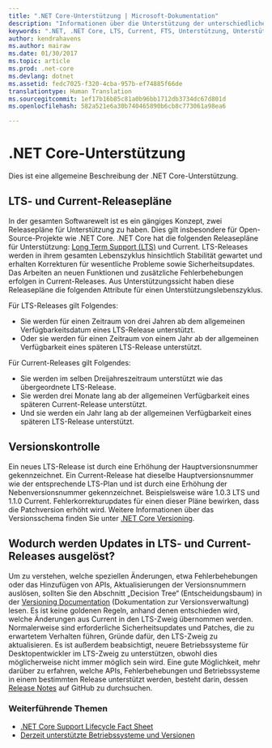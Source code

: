 ```yaml
---
title: ".NET Core-Unterstützung | Microsoft-Dokumentation"
description: "Informationen über die Unterstützung der unterschiedlichen Releasepläne (LTS und Current) für .NET Core"
keywords: ".NET, .NET Core, LTS, Current, FTS, Unterstützung, Unterstützungspläne, Unterstützungsverfolgung, Lebenszyklus, Releasepläne"
author: kendrahavens
ms.author: mairaw
ms.date: 01/30/2017
ms.topic: article
ms.prod: .net-core
ms.devlang: dotnet
ms.assetid: fedc7025-f320-4cba-957b-ef74885f66de
translationtype: Human Translation
ms.sourcegitcommit: 1ef17b16b85c81a0b96bb1712db3734dc67d801d
ms.openlocfilehash: 582a521e6a30b740465890b6cb8c773061a98ea6

---
```


# <a name="net-core-support"></a>.NET Core-Unterstützung

Dies ist eine allgemeine Beschreibung der .NET Core-Unterstützung.

## <a name="lts-and-current-release-trains"></a>LTS- und Current-Releasepläne

In der gesamten Softwarewelt ist es ein gängiges Konzept, zwei Releasepläne für Unterstützung zu haben. Dies gilt insbesondere für Open-Source-Projekte wie .NET Core. .NET Core hat die folgenden Releasepläne für Unterstützung: [Long Term Support (LTS)](https://en.wikipedia.org/wiki/Long-term_support) und Current. LTS-Releases werden in ihrem gesamten Lebenszyklus hinsichtlich Stabilität gewartet und erhalten Korrekturen für wesentliche Probleme sowie Sicherheitsupdates. Das Arbeiten an neuen Funktionen und zusätzliche Fehlerbehebungen erfolgen in Current-Releases. Aus Unterstützungssicht haben diese Releasepläne die folgenden Attribute für einen Unterstützungslebenszyklus.

Für LTS-Releases gilt Folgendes:
* Sie werden für einen Zeitraum von drei Jahren ab dem allgemeinen Verfügbarkeitsdatum eines LTS-Release unterstützt.
* Oder sie werden für einen Zeitraum von einem Jahr ab der allgemeinen Verfügbarkeit eines späteren LTS-Release unterstützt.

Für Current-Releases gilt Folgendes:
* Sie werden im selben Dreijahreszeitraum unterstützt wie das übergeordnete LTS-Release.
* Sie werden drei Monate lang ab der allgemeinen Verfügbarkeit eines späteren Current-Release unterstützt.
* Und sie werden ein Jahr lang ab der allgemeinen Verfügbarkeit eines späteren LTS-Release unterstützt.

## <a name="versioning"></a>Versionskontrolle
Ein neues LTS-Release ist durch eine Erhöhung der Hauptversionsnummer gekennzeichnet. Ein Current-Release hat dieselbe Hauptversionsnummer wie der entsprechende LTS-Plan und ist durch eine Erhöhung der Nebenversionsnummer gekennzeichnet. Beispielsweise wäre 1.0.3 LTS und 1.1.0 Current. Fehlerkorrekturupdates für einen dieser Pläne bewirken, dass die Patchversion erhöht wird. Weitere Informationen über das Versionsschema finden Sie unter [.NET Core Versioning](index.md).

## <a name="what-causes-updates-in-lts-and-current-trains"></a>Wodurch werden Updates in LTS- und Current-Releases ausgelöst?
Um zu verstehen, welche speziellen Änderungen, etwa Fehlerbehebungen oder das Hinzufügen von APIs, Aktualisierungen der Versionsnummern auslösen, sollten Sie den Abschnitt „Decision Tree“ (Entscheidungsbaum) in der [Versioning Documentation](index.md) (Dokumentation zur Versionsverwaltung) lesen. Es ist keine goldenen Regeln, anhand denen entschieden wird, welche Änderungen aus Current in den LTS-Zweig übernommen werden. Normalerweise sind erforderliche Sicherheitsupdates und Patches, die zu erwartetem Verhalten führen, Gründe dafür, den LTS-Zweig zu aktualisieren. Es ist außerdem beabsichtigt, neuere Betriebssysteme für Desktopentwickler im LTS-Zweig zu unterstützen, obwohl dies möglicherweise nicht immer möglich sein wird. Eine gute Möglichkeit, mehr darüber zu erfahren, welche APIs, Fehlerbehebungen und Betriebssysteme in einem bestimmten Release unterstützt werden, besteht darin, dessen [Release Notes](https://github.com/dotnet/core/tree/master/release-notes) auf GitHub zu durchsuchen.

### <a name="further-reading"></a>Weiterführende Themen
* [.NET Core Support Lifecycle Fact Sheet](https://www.microsoft.com/net/core/support)
* [Derzeit unterstützte Betriebssysteme und Versionen](https://github.com/dotnet/core/blob/master/roadmap.md)


<!--HONumber=Feb17_HO1-->


